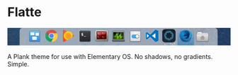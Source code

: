 # Flatte

![A picture of the theme in action](./flatte-plank.png)

A Plank theme for use with Elementary OS.  No shadows, no gradients. Simple.
